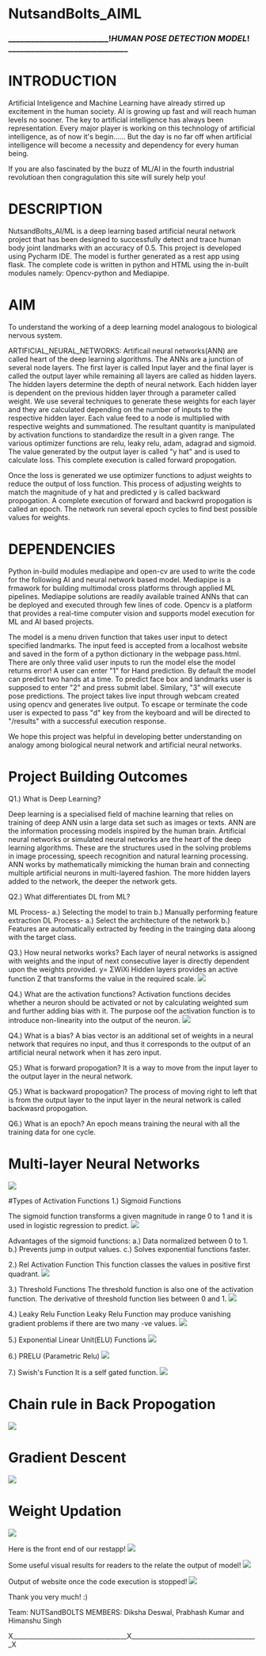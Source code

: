 # NutsandBolts_AIML

### __________________________!_HUMAN POSE DETECTION MODEL_! _______________________________

# INTRODUCTION 

Artificial Inteligence and Machine Learning have already stirred up excitement in the human society. AI is growing up fast and will reach human levels no sooner. The key to artificial intelligence has always been representation. Every major player is working on this technology of artificial intelligence, as of now it's begin...... But the day is no far off when artificial intelligence will become a necessity and dependency for every human being. 

If you are also fascinated by the buzz of ML/AI in the fourth industrial revolutioan then congragulation this site will surely help you!

# DESCRIPTION

NutsandBolts_AI/ML is a deep learning based artificial neural network project that has been designed to successfully detect and trace human body joint landmarks with an accuracy of 0.5. 
This project is developed using Pycharm IDE. The model is further generated as a rest app using flask. 
The complete code is written in python and HTML using the in-built modules namely:
Opencv-python and
Mediapipe.

# AIM 

To understand the working of a deep learning model analogous to biological nervous system. 

ARTIFICIAL_NEURAL_NETWORKS: Artificail neural networks(ANN) are called heart of the deep learning algorithms. The ANNs are a junction of several node layers. The first layer is called Input layer and the final layer is called the output layer while remaining all layers are called as hidden layers. The hidden layers determine the depth of neural network. Each hidden layer is dependent on the previous hidden layer through a parameter called weight. We use several techniques to generate these weights for each layer and they are calculated depending on the number of inputs to the respective hidden layer. Each value feed to a node is multiplied with respective weights and summationed. The resultant quantity is manipulated by activation functions to standardize the result in a given range. The various optimizer functions are relu, leaky relu, adam, adagrad and sigmoid. The value generated by the output layer is called "y hat" and is used to calculate loss. This complete execution is called forward propogation. 

Once the loss is generated we use optimizer functions to adjust weights to reduce the output of loss function. This process of adjusting weights to match the magnitude of y hat and predicted y is called backward propogation. A complete execution of forward and backwrd propogation is called an epoch. The network run several epoch cycles to find best possible values for weights.

# DEPENDENCIES

Python in-build modules mediapipe and open-cv are used to write the code for the following AI and neural network based model. Mediapipe is a frmawork for building multimodal cross platforms through applied ML pipelines. Mediapipe solutions are readily available trained ANNs that can be deployed and executed through few lines of code.
Opencv is a platform that provides a real-time computer vision and supports model execution for ML and AI based projects.

The  model is a menu driven function that takes user input to detect specified landmarks. The input feed is accepted from a localhost website and saved in the form of a python dictionary in the webpage pass.html. There are only three valid user inputs to run the model else the model returns error! A user can enter "1" for Hand prediction. By default the model can predict two hands at a time. To predict face box and landmarks user is supposed to enter "2" and press submit label. Similary, "3" will execute pose predictions.
The project takes live input through webcam created using opencv and generates live output. To escape or terminate the code user is expected to pass "d" key from the keyboard and will be directed to "/results" with a successful execution response.

We hope this project was helpful in developing better understanding on analogy among biological neural network and artificial neural networks.

# Project Building Outcomes

Q1.) What is Deep Learning?

Deep learning is a specialised field of machine learning that relies on training of deep ANN usin a large data set such as images or texts. ANN are the information processing models inspired by the human brain. 
Artificial neural networks or simulated neural networks are the heart of the deep learning algorithms. These are the structures used in the solving problems in image processing, speech recognition and natural learning processing. ANN works by mathematically mimicking the human brain and connecting multiple artificial neurons in multi-layered fashion. The more hidden layers added to the network, the deeper the network gets.  

Q2.) What differentiates DL from ML?

ML Process- a.) Selecting the model to train b.) Manually performing feature extraction 
DL Process- a.) Select the architecture of the network b.) Features are automatically extracted by feeding in the trainging data aloong with the target class.

Q3.) How neural networks works?
Each layer of neural networks is assigned with weights and the input of next consecutive layer is directly dependent upon the weights provided.
y= ΣWiXi
Hidden layers provides an active function Z that transforms the value in the required scale. 
![](Documents/1.jpeg)

Q4.) What are the activation functions?
Activation functions decides whether a neuron should be activated or not by calculating weighted sum and further adding bias with it. The purpose oof the activation function is to introduce non-linearity into the output of the neuron.
![](Documents/2.jpeg)

Q4.) What is a bias?
A bias vector is an additional set of weights in a neural network that requires no input, and thus it corresponds to the output of an artificial neural network when it has zero input.

Q5.) What is forward propogation?
It is a way to move from the input layer to the output layer in the neural network.

Q5.) What is backward propogation?
The process of moving right to left that is from the output layer to the input layer in the neural network is called backwasrd propogation.

Q6.) What is an epoch?
An epoch means training the neural with all the training data for one cycle.

# Multi-layer Neural Networks

![](Documents/5.jpeg)

#Types of Activation Functions
1.) Sigmoid Functions

The sigmoid function transforms a given magnitude in range 0 to 1 and it is used in logistic regression to predict.
![](Documents/3.jpeg)

Advantages of the sigmoid functions:
a.) Data normalized between 0 to 1.
b.) Prevents jump in output values.
c.) Solves exponential functions faster.

2.) Rel Activation Function
This function classes the values in positive first quadrant.
![](Documents/10.jpeg)

3.) Threshold Functions
The threshold function is also one of the activation function. The derivative of threshold function lies between 0 and 1.
![](Documents/9.jpeg)

4.) Leaky Relu Function
Leaky Relu Function may produce vanishing gradient problems if there are two many -ve values.
![](Documents/1.jpeg)

5.) Exponential Linear Unit(ELU) Functions
![](Documents/8.jpeg)

6.) PRELU (Parametric Relu)
![](Documents/12.jpeg)

7.) Swish's Function
It is a self gated function.
![](Documents/13.jpeg)

# Chain rule in Back Propogation

![](Documents/7.jpeg)

# Gradient Descent

![](Documents/14.jpeg)

# Weight Updation
![](Documents/6.jpeg)

Here is the front end of our restapp!
![](Images/image001.jpg)

Some useful visual results for readers to the relate the output of model!
![](Images/Image013.jpg)

Output of website once the code execution is stopped!
![](Images/image002.jpg)

Thank you very much! :)

Team: NUTSandBOLTS
MEMBERS: Diksha Deswal, Prabhash Kumar and Himanshu Singh

X____________________________________X________________________________________X
